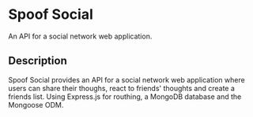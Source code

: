 # Spoof Social
An API for a social network web application.

## Description
Spoof Social provides an API for a social network web application where users can share their thoughs, react to friends' thoughts and create a friends list. Using Express.js for routhing, a MongoDB database and the Mongoose ODM.



